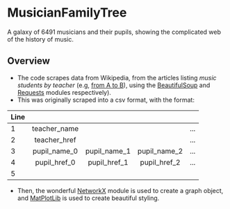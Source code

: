 # MusicianFamilyTree
A galaxy of 6491 musicians and their pupils, showing the complicated web of the history of music. 

## Overview
* The code scrapes data from Wikipedia, from the articles listing *music students by teacher* (e.g, 
[from A to B](https://en.wikipedia.org/wiki/List_of_music_students_by_teacher:_A_to_B)), using the [BeautifulSoup](https://www.crummy.com/software/BeautifulSoup/bs4/doc/) and [Requests](https://requests.readthedocs.io/en/master/) 
modules respectively). 
* This was originally scraped into a csv format, with the format:

| Line   |                |                |                |                |
| -------|:--------------:|:--------------:|:--------------:|:--------------:|
| 1      | teacher_name   |                |                | ...            |
| 2      | teacher_href   |                |                | ...            |
| 3      | pupil_name_0   | pupil_name_1   | pupil_name_2   | ...            |
| 4      | pupil_href_0   | pupil_href_1   | pupil_href_2   | ...            |
| 5      |                |                |                |                |

* Then, the wonderful [NetworkX](https://networkx.github.io/documentation/stable/) module is used to create a
graph object, and [MatPlotLib](https://matplotlib.org/) is used to create beautiful styling. 
